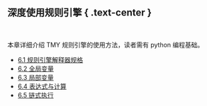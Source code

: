 深度使用规则引擎 { .text-center }
--------------

&nbsp;

本章详细介绍 TMY 规则引擎的使用方法，读者需有 python 编程基础。

- [6.1 规则引擎解释器规格](#6.1)
- [6.2 全局变量](#6.2)
- [6.3 局部变量](#6.3)
- [6.4 表达式与计算](#6.4)
- [6.5 链式执行](#6.5)
